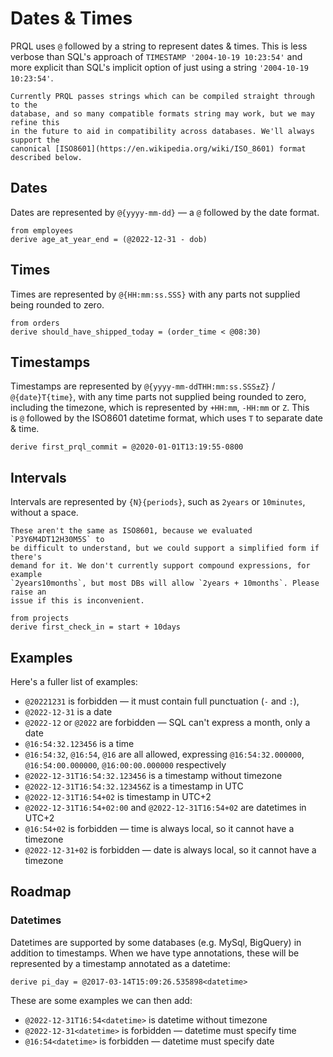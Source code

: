 # Dates & Times

PRQL uses `@` followed by a string to represent dates & times. This is less
verbose than SQL's approach of `TIMESTAMP '2004-10-19 10:23:54'` and more
explicit than SQL's implicit option of just using a string `'2004-10-19 10:23:54'`.

```admonish note
Currently PRQL passes strings which can be compiled straight through to the
database, and so many compatible formats string may work, but we may refine this
in the future to aid in compatibility across databases. We'll always support the
canonical [ISO8601](https://en.wikipedia.org/wiki/ISO_8601) format described below.
```

## Dates

Dates are represented by `@{yyyy-mm-dd}` — a `@` followed by the
date format.

```prql
from employees
derive age_at_year_end = (@2022-12-31 - dob)
```

## Times

Times are represented by `@{HH:mm:ss.SSS}` with any parts not supplied being
rounded to zero.

```prql
from orders
derive should_have_shipped_today = (order_time < @08:30)
```

## Timestamps

Timestamps are represented by `@{yyyy-mm-ddTHH:mm:ss.SSS±Z}` /
`@{date}T{time}`, with any time parts not supplied being rounded to zero,
including the timezone, which is represented by `+HH:mm`, `-HH:mm` or `Z`. This
is `@` followed by the ISO8601 datetime format, which uses `T` to separate date &
time.

```prql
derive first_prql_commit = @2020-01-01T13:19:55-0800
```

## Intervals

Intervals are represented by `{N}{periods}`, such as `2years` or `10minutes`,
without a space.

```admonish note
These aren't the same as ISO8601, because we evaluated `P3Y6M4DT12H30M5S` to
be difficult to understand, but we could support a simplified form if there's
demand for it. We don't currently support compound expressions, for example
`2years10months`, but most DBs will allow `2years + 10months`. Please raise an
issue if this is inconvenient.
```

```prql
from projects
derive first_check_in = start + 10days
```

## Examples

Here's a fuller list of examples:

- `@20221231` is forbidden — it must contain full punctuation (`-` and `:`),
- `@2022-12-31` is a date
- `@2022-12` or `@2022` are forbidden — SQL can't express a month, only a date
- `@16:54:32.123456` is a time
- `@16:54:32`, `@16:54`, `@16` are all allowed, expressing `@16:54:32.000000`, `@16:54:00.000000`, `@16:00:00.000000` respectively
- `@2022-12-31T16:54:32.123456` is a timestamp without timezone
- `@2022-12-31T16:54:32.123456Z` is a timestamp in UTC
- `@2022-12-31T16:54+02` is timestamp in UTC+2
- `@2022-12-31T16:54+02:00` and `@2022-12-31T16:54+02` are datetimes in UTC+2
- `@16:54+02` is forbidden — time is always local, so it cannot have a timezone
- `@2022-12-31+02` is forbidden — date is always local, so it cannot have a timezone

## Roadmap

### Datetimes

Datetimes are supported by some databases (e.g. MySql, BigQuery) in addition to
timestamps. When we have type annotations, these will be represented by a
timestamp annotated as a datetime:

```prql_no_test
derive pi_day = @2017-03-14T15:09:26.535898<datetime>
```

These are some examples we can then add:

- `@2022-12-31T16:54<datetime>` is datetime without timezone
- `@2022-12-31<datetime>` is forbidden — datetime must specify time
- `@16:54<datetime>` is forbidden — datetime must specify date
